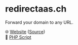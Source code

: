 # redirectaas.ch

Forward your domain to any URL.

🌐 [Website](https://redirectaas.ch/) ([Source](docs/))  
📜 [PHP Script](www/index.php)
